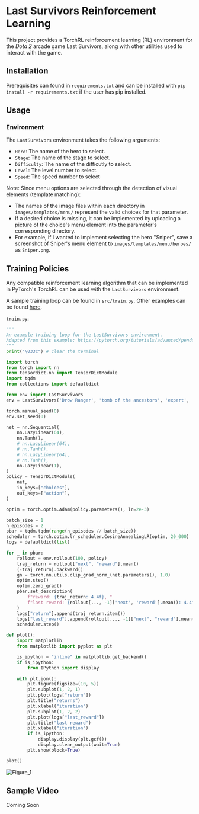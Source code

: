 # Last Survivors Reinforcement Learning
This project provides a TorchRL reinforcement learning (RL) environment for the _Dota 2_ arcade game Last Survivors, along with other utilities used to interact with the game. 

## Installation
Prerequisites can found in `requirements.txt` and can be installed with `pip install -r requirements.txt` if the user has pip installed. 

## Usage
### Environment
The `LastSurvivors` environment takes the following arguments: 
- `Hero`: The name of the hero to select.
- `Stage`: The name of the stage to select.
- `Difficulty`: The name of the difficutly to select. 
- `Level`: The level number to select. 
- `Speed`: The speed number to select

Note: Since menu options are selected through the detection of visual elements (template matching):
- The names of the image files within each directory in `images/templates/menu/` represent the valid choices for that parameter.
- If a desired choice is missing, it can be implemented by uploading a picture of the choice's menu element into the parameter's corresponding directory.
- For example, if I wanted to implement selecting the hero "Sniper", save a screenshot of Sniper's menu element to `images/templates/menu/heroes/` as `Sniper.png`.

## Training Policies
Any compatible reinforcement learning algorithm that can be implemented in PyTorch's TorchRL can be used with the `LastSurvivors` environment. 

A sample training loop can be found in `src/train.py`. Other examples can be found [here](https://pytorch.org/rl/stable/index.html). 

`train.py`:
```python
"""
An example training loop for the LastSurvivors environment. 
Adapted from this example: https://pytorch.org/tutorials/advanced/pendulum.html#training-a-simple-policy
"""
print("\033c") # clear the terminal

import torch
from torch import nn
from tensordict.nn import TensorDictModule
import tqdm
from collections import defaultdict

from env import LastSurvivors
env = LastSurvivors('Drow Ranger', 'tomb of the ancestors', 'expert', '1', '2')

torch.manual_seed(0)
env.set_seed(0)

net = nn.Sequential(
    nn.LazyLinear(64),
    nn.Tanh(),
    # nn.LazyLinear(64),
    # nn.Tanh(),
    # nn.LazyLinear(64),
    # nn.Tanh(),
    nn.LazyLinear(1),
)
policy = TensorDictModule(
    net,
    in_keys=["choices"],
    out_keys=["action"],
)

optim = torch.optim.Adam(policy.parameters(), lr=2e-3)

batch_size = 1
n_episodes = 2
pbar = tqdm.tqdm(range(n_episodes // batch_size))
scheduler = torch.optim.lr_scheduler.CosineAnnealingLR(optim, 20_000)
logs = defaultdict(list)

for _ in pbar:
    rollout = env.rollout(100, policy)
    traj_return = rollout["next", "reward"].mean()
    (-traj_return).backward()
    gn = torch.nn.utils.clip_grad_norm_(net.parameters(), 1.0)
    optim.step()
    optim.zero_grad()
    pbar.set_description(
        f"reward: {traj_return: 4.4f}, "
        f"last reward: {rollout[..., -1]['next', 'reward'].mean(): 4.4f}, gradient norm: {gn: 4.4}"
    )
    logs["return"].append(traj_return.item())
    logs["last_reward"].append(rollout[..., -1]["next", "reward"].mean().item())
    scheduler.step()

def plot():
    import matplotlib
    from matplotlib import pyplot as plt

    is_ipython = "inline" in matplotlib.get_backend()
    if is_ipython:
        from IPython import display

    with plt.ion():
        plt.figure(figsize=(10, 5))
        plt.subplot(1, 2, 1)
        plt.plot(logs["return"])
        plt.title("returns")
        plt.xlabel("iteration")
        plt.subplot(1, 2, 2)
        plt.plot(logs["last_reward"])
        plt.title("last reward")
        plt.xlabel("iteration")
        if is_ipython:
            display.display(plt.gcf())
            display.clear_output(wait=True)
        plt.show(block=True)

plot()
```
![Figure_1](https://github.com/Jonathanace/Last-Survivors-RL/assets/55035716/9c0e43b7-239e-4b7e-8b3d-9ab3216dce7f)

## Sample Video
Coming Soon

